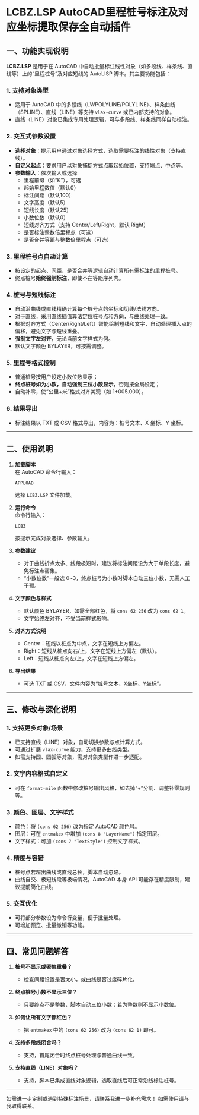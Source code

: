 # LCBZ.LSP AutoCAD里程桩号标注及对应坐标提取保存全自动插件

## 一、功能实现说明

**LCBZ.LSP** 是用于在 AutoCAD 中自动批量标注线性对象（如多段线、样条线、直线等）上的“里程桩号”及对应短线的 AutoLISP 脚本。其主要功能包括：

### 1. 支持对象类型
- 适用于 AutoCAD 中的多段线（LWPOLYLINE/POLYLINE）、样条曲线（SPLINE）、直线（LINE）等支持 `vlax-curve` 或已内部支持的对象。
- 直线（LINE）对象已集成专用处理逻辑，可与多段线、样条线同样自动标注。

### 2. 交互式参数设置
- **选择对象**：提示用户通过对象选择方式，选取需要标注的线性对象（支持直线）。
- **自定义起点**：要求用户以对象捕捉方式点取起始位置，支持端点、中点等。
- **参数输入**：依次输入或选择
  - 里程前缀（如“K”），可选
  - 起始里程数值（默认0）
  - 标注间距（默认100）
  - 文字高度（默认5）
  - 短线长度（默认25）
  - 小数位数（默认0）
  - 短线对齐方式（支持 Center/Left/Right，默认 Right）
  - 是否标注整数倍里程点（可选）
  - 是否合并等距与整数倍里程点（可选）

### 3. 里程桩号点自动计算
- 按设定的起点、间距、是否合并等逻辑自动计算所有需标注的里程桩号。
- 终点桩号**始终强制标注**，即使不在等距序列内。

### 4. 桩号与短线标注
- 自动沿曲线或直线精确计算每个桩号点的坐标和切线/法线方向。
- 对于直线，采用直线插值算法定位桩号点和方向，与曲线处理一致。
- 根据对齐方式（Center/Right/Left）智能绘制短线和文字，自动处理插入点的偏移，避免文字与短线重叠。
- **强制文字左对齐**，无论当前文字样式为何。
- 默认文字颜色 BYLAYER，可按需调整。

### 5. 里程号格式控制
- 普通桩号按用户设定小数位数显示；
- **终点桩号如为小数，自动强制三位小数显示**，否则按全局设定；
- 自动补零，使“公里+米”格式对齐美观（如 1+005.000）。

### 6. 结果导出
- 标注结果以 TXT 或 CSV 格式导出，内容为：桩号文本、X 坐标、Y 坐标。

---

## 二、使用说明

1. **加载脚本**  
   在 AutoCAD 命令行输入：
   ```
   APPLOAD
   ```
   选择 `LCBZ.LSP` 文件加载。

2. **运行命令**  
   命令行输入：
   ```
   LCBZ
   ```
   按提示完成对象选择、参数输入。

3. **参数建议**
   - 对于曲线折点太多、线段极短时，建议将标注间距设为大于单段长度，避免标注点密集。
   - “小数位数”一般选 0~3，终点桩号为小数时脚本自动三位小数，无需人工干预。

4. **文字颜色与样式**
   - 默认颜色 BYLAYER，如需全部红色，将 `cons 62 256` 改为 `cons 62 1`。
   - 文字始终左对齐，不受当前样式影响。

5. **对齐方式说明**
   - Center：短线以桩点为中点，文字在短线上方偏左。
   - Right：短线从桩点向右/上，文字在短线上方偏左（默认）。
   - Left：短线从桩点向左/上，文字在短线上方偏左。

6. **导出结果**
   - 可选 TXT 或 CSV，文件内容为“桩号文本、X坐标、Y坐标”。

---

## 三、修改与深化说明

### 1. 支持更多对象/场景
- 已支持直线（LINE）对象，自动切换参数与点计算方式。
- 可通过扩展 `vlax-curve` 能力，支持更多曲线类型。
- 如需支持圆、圆弧等对象，需对对象类型作进一步适配。

### 2. 文字内容格式自定义
- 可在 `format-mile` 函数中修改桩号输出风格，如去掉“+”分割、调整补零规则等。

### 3. 颜色、图层、文字样式
- 颜色：将 `(cons 62 256)` 改为指定 AutoCAD 颜色号。
- 图层：可在 `entmakex` 中增加 `(cons 8 "LayerName")` 指定图层。
- 文字样式：可加 `(cons 7 "TextStyle")` 控制文字样式。

### 4. 精度与容错
- 桩号点若超出曲线或直线总长，脚本自动忽略。
- 曲线自交、极短线段等极端情况，AutoCAD 本身 API 可能存在精度限制，建议提前简化曲线。

### 5. 交互优化
- 可将部分参数设为命令行变量，便于批量处理。
- 可增加预览、批量撤销等功能。

---

## 四、常见问题解答

1. **桩号不显示或密集重叠？**
   - 检查间距设置是否太小，或曲线是否过度碎片化。

2. **终点桩号小数不显示三位？**
   - 只要终点不是整数，脚本自动三位小数；若为整数则不显示小数位。

3. **如何让所有文字都红色？**
   - 把 `entmakex` 中的 `(cons 62 256)` 改为 `(cons 62 1)` 即可。

4. **支持多段线闭合吗？**
   - 支持，首尾闭合时终点桩号处理与普通曲线一致。

5. **支持直线（LINE）对象吗？**
   - 支持，脚本已集成直线对象逻辑，选取直线后可正常沿线标注桩号。

---

如需进一步定制或遇到特殊标注场景，请联系我进一步补充需求！
如需使用请与我取得联系。
